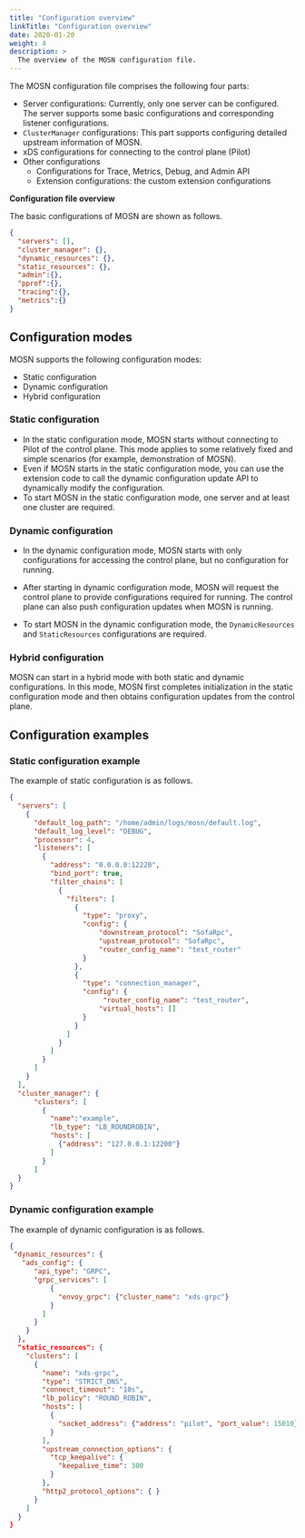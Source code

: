 ```yaml
---
title: "Configuration overview"
linkTitle: "Configuration overview"
date: 2020-01-20
weight: 4
description: >
  The overview of the MOSN configuration file.
---
```


The MOSN configuration file comprises the following four parts:

- Server configurations: Currently, only one server can be configured. The server supports some basic configurations and corresponding listener configurations.
- `ClusterManager` configurations: This part supports configuring detailed upstream information of MOSN.
- xDS configurations for connecting to the control plane (Pilot)
- Other configurations
   - Configurations for Trace, Metrics, Debug, and Admin API
   - Extension configurations: the custom extension configurations

**Configuration file overview**

The basic configurations of MOSN are shown as follows.

```json
{
  "servers": [],
  "cluster_manager": {},
  "dynamic_resources": {},
  "static_resources": {},
  "admin":{},
  "pprof":{},
  "tracing":{},
  "metrics":{}
}
```

## Configuration modes

MOSN supports the following configuration modes:

- Static configuration
- Dynamic configuration
- Hybrid configuration

### Static configuration

- In the static configuration mode, MOSN starts without connecting to Pilot of the control plane. This mode applies to some relatively fixed and simple scenarios (for example, demonstration of MOSN).
- Even if MOSN starts in the static configuration mode, you can use the extension code to call the dynamic configuration update API to dynamically modify the configuration.
- To start MOSN in the static configuration mode, one server and at least one cluster are required.

### Dynamic configuration

- In the dynamic configuration mode, MOSN starts with only configurations for accessing the control plane, but no configuration for running.

- After starting in dynamic configuration mode, MOSN will request the control plane to provide configurations required for running. The control plane can also push configuration updates when MOSN is running.

- To start MOSN in the dynamic configuration mode, the `DynamicResources` and `StaticResources` configurations are required.

### Hybrid configuration

MOSN can start in a hybrid mode with both static and dynamic configurations. In this mode, MOSN first completes initialization in the static configuration mode and then obtains configuration updates from the control plane.

## Configuration examples

### Static configuration example

The example of static configuration is as follows.

```json
{
  "servers": [
    {
      "default_log_path": "/home/admin/logs/mosn/default.log",
      "default_log_level": "DEBUG",
      "processor": 4,
      "listeners": [
        {
          "address": "0.0.0.0:12220",
          "bind_port": true,
          "filter_chains": [
            {
              "filters": [
                {
                  "type": "proxy",
                  "config": {
                      "downstream_protocol": "SofaRpc",
                      "upstream_protocol": "SofaRpc",
                      "router_config_name": "test_router"
                  }
                },
                {
                  "type": "connection_manager",
                  "config": {
                       "router_config_name": "test_router",
                      "virtual_hosts": []
                  }
                }
              ]
            }
          ]
        }
      ]
    }
  ],
  "cluster_manager": {
      "clusters": [
        {
          "name":"example",
          "lb_type": "LB_ROUNDROBIN",
          "hosts": [
            {"address": "127.0.0.1:12200"}
          ]
        }
      ]
  }
}
```

### Dynamic configuration example

The example of dynamic configuration is as follows.

```json
{
 "dynamic_resources": {
   "ads_config": {
      "api_type": "GRPC",
      "grpc_services": [
          {
            "envoy_grpc": {"cluster_name": "xds-grpc"}
          }
        ]
      }
    }
  },
  "static_resources": {
    "clusters": [
      {
        "name": "xds-grpc",
        "type": "STRICT_DNS",
        "connect_timeout": "10s",
        "lb_policy": "ROUND_ROBIN",
        "hosts": [
          {
            "socket_address": {"address": "pilot", "port_value": 15010}
          }
        ],
        "upstream_connection_options": {
          "tcp_keepalive": {
            "keepalive_time": 300
          }
        },
        "http2_protocol_options": { }
      }
    ]
  }
}
```

